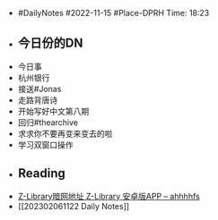 - #DailyNotes #2022-11-15  #Place-DPRH Time: 18:23 
- ## 今日份的DN
- 今日事
- 杭州银行
- 接送#Jonas
- 走路背唐诗
- 开始写好中文第八期
- 回归#thearchive
- 求求你不要再变来变去的啦
- 学习双窗口操作
- ## Reading
- [Z-Library暗网地址 Z-Library 安卓版APP – ahhhhfs](https://www.ahhhhfs.com/33175/)
- [[202302061122 Daily Notes]]
